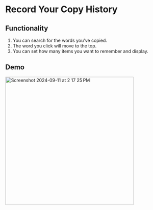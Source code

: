 # Record Your Copy History

## Functionality
1. You can search for the words you’ve copied.
2. The word you click will move to the top.
3. You can set how many items you want to remember and display. 


## Demo
<img width="402" alt="Screenshot 2024-09-11 at 2 17 25 PM" src="https://github.com/user-attachments/assets/8123018e-4173-4f50-8b5e-9317499ec253">


